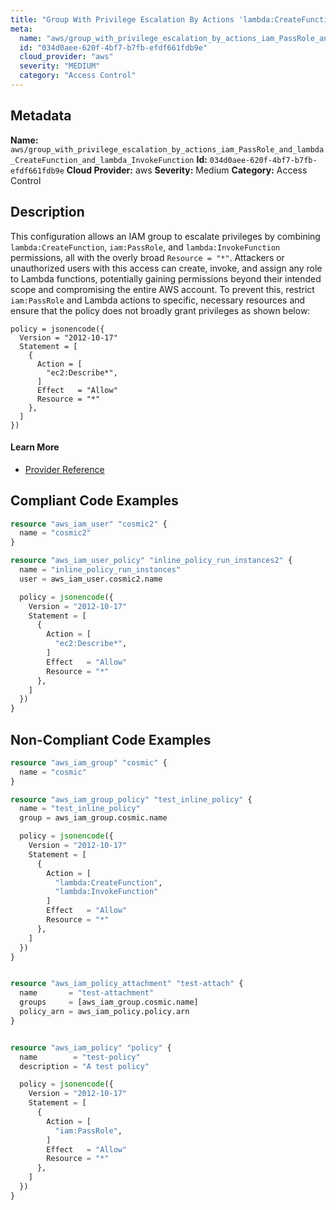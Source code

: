 ```yaml
---
title: "Group With Privilege Escalation By Actions 'lambda:CreateFunction' And 'iam:PassRole' And 'lambda:InvokeFunction'"
meta:
  name: "aws/group_with_privilege_escalation_by_actions_iam_PassRole_and_lambda_CreateFunction_and_lambda_InvokeFunction"
  id: "034d0aee-620f-4bf7-b7fb-efdf661fdb9e"
  cloud_provider: "aws"
  severity: "MEDIUM"
  category: "Access Control"
---
```

## Metadata
**Name:** `aws/group_with_privilege_escalation_by_actions_iam_PassRole_and_lambda_CreateFunction_and_lambda_InvokeFunction`
**Id:** `034d0aee-620f-4bf7-b7fb-efdf661fdb9e`
**Cloud Provider:** aws
**Severity:** Medium
**Category:** Access Control
## Description
This configuration allows an IAM group to escalate privileges by combining `lambda:CreateFunction`, `iam:PassRole`, and `lambda:InvokeFunction` permissions, all with the overly broad `Resource = "*"`. Attackers or unauthorized users with this access can create, invoke, and assign any role to Lambda functions, potentially gaining permissions beyond their intended scope and compromising the entire AWS account. To prevent this, restrict `iam:PassRole` and Lambda actions to specific, necessary resources and ensure that the policy does not broadly grant privileges as shown below:

```
policy = jsonencode({
  Version = "2012-10-17"
  Statement = [
    {
      Action = [
        "ec2:Describe*",
      ]
      Effect   = "Allow"
      Resource = "*"
    },
  ]
})
```

#### Learn More

 - [Provider Reference](https://registry.terraform.io/providers/hashicorp/aws/latest/docs/resources/iam_group_policy#policy)


## Compliant Code Examples
```terraform
resource "aws_iam_user" "cosmic2" {
  name = "cosmic2"
}

resource "aws_iam_user_policy" "inline_policy_run_instances2" {
  name = "inline_policy_run_instances"
  user = aws_iam_user.cosmic2.name

  policy = jsonencode({
    Version = "2012-10-17"
    Statement = [
      {
        Action = [
          "ec2:Describe*",
        ]
        Effect   = "Allow"
        Resource = "*"
      },
    ]
  })
}

```
## Non-Compliant Code Examples
```terraform
resource "aws_iam_group" "cosmic" {
  name = "cosmic"
}

resource "aws_iam_group_policy" "test_inline_policy" {
  name = "test_inline_policy"
  group = aws_iam_group.cosmic.name

  policy = jsonencode({
    Version = "2012-10-17"
    Statement = [
      {
        Action = [
          "lambda:CreateFunction",
          "lambda:InvokeFunction"
        ]
        Effect   = "Allow"
        Resource = "*"
      },
    ]
  })
}


resource "aws_iam_policy_attachment" "test-attach" {
  name       = "test-attachment"
  groups     = [aws_iam_group.cosmic.name]
  policy_arn = aws_iam_policy.policy.arn
}


resource "aws_iam_policy" "policy" {
  name        = "test-policy"
  description = "A test policy"

  policy = jsonencode({
    Version = "2012-10-17"
    Statement = [
      {
        Action = [
          "iam:PassRole",
        ]
        Effect   = "Allow"
        Resource = "*"
      },
    ]
  })
}

```